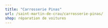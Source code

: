 ```yaml
---
title: "Carrosserie Pinas"
url: /saint-martin-de-crau/carrosserie-pinas/
shop: réparation de voitures
---
```

